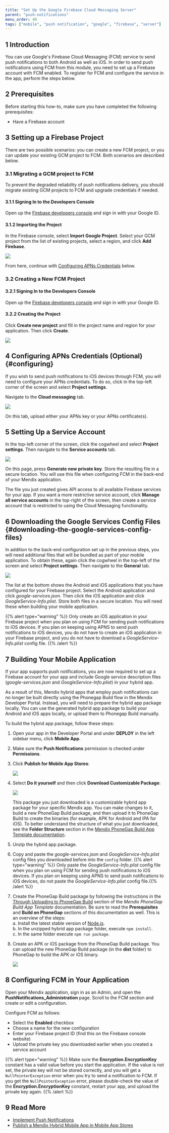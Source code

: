 ```yaml
---
title: "Set Up the Google Firebase Cloud Messaging Server"
parent: "push-notifications"
menu_order: 40
tags: ["mobile", "push notification", "google", "firebase", "server"]
---
```


## 1 Introduction

You can use Google's Firebase Cloud Messaging (FCM) service to send push notifications to both Android as well as iOS. In order to send push notifications using FCM from this module, you need to set up a Firebase account with FCM enabled. To register for FCM and configure the service in the app, perform the steps below.

## 2 Prerequisites

Before starting this how-to, make sure you have completed the following prerequisites:

* Have a Firebase account

## 3 Setting up a Firebase Project

There are two possible scenarios: you can create a new FCM project, or you can update your existing GCM project to FCM. Both scenarios are described below.

### 3.1 Migrating a GCM project to FCM

To prevent the degraded reliability of push notifications delivery, you should migrate existing GCM projects to FCM and upgrade credentials if needed.

#### 3.1.1 Signing In to the Developers Console

Open up the [Firebase developers console](https://console.firebase.google.com/) and sign in with your Google ID.

#### 3.1.2 Importing the Project

In the Firebase console, select **Import Google Project**. Select your GCM project from the list of existing projects, select a region, and click **Add Firebase**.

![](attachments/Setting+up+Google+Firebase+Cloud+Messaging+Server/Add_Firebase_to_a_Google_Project.png)

From here, continue with [Configuring APNs Credentials](#configuring) below.

### 3.2 Creating a New FCM Project

#### 3.2.1 Signing In to the Developers Console

Open up the [Firebase developers console](https://console.firebase.google.com/) and sign in with your Google ID.

#### 3.2.2 Creating the Project

Click **Create new project** and fill in the project name and region for your application. Then click **Create**.

![](attachments/Setting+up+Google+Firebase+Cloud+Messaging+Server/Create_Firebase_Project.png)

## 4 Configuring APNs Credentials (Optional) {#configuring}

If you wish to send push notifications to iOS devices through FCM, you will need to configure your APNs credentials. To do so, click in the top-left corner of the screen and select **Project settings**.

Navigate to the **Cloud messaging** tab.

![](attachments/push_notifications_cloud_messaging.png)

On this tab, upload either your APNs key or your APNs certificate(s).

## 5 Setting Up a Service Account

In the top-left corner of the screen, click the cogwheel and select **Project settings**. Then navigate to the **Service accounts** tab.

![](attachments/push_notifications_service_accounts.png)

On this page, press **Generate new private key**. Store the resulting file in a secure location. You will use this file when configuring FCM in the back-end of your Mendix application.

The file you just created gives API access to all available Firebase services for your app. If you want a more restrictive service account, click **Manage all service accounts** in the top-right of the screen, then create a service account that is restricted to using the Cloud Messaging functionality.

## 6 Downloading the Google Services Config Files {#downloading-the-google-services-config-files}

In addition to the back-end configuration set up in the previous steps, you will need additional files that will be bundled as part of your mobile application. To obtain these, again click the cogwheel in the top-left of the screen and select **Project settings**. Then navigate to the **General** tab.

![](attachments/push_notifications_platforms.png)

The list at the bottom shows the Android and iOS applications that you have configured for your Firebase project. Select the Android application and click *google-services.json*. Then click the iOS application and click *GoogleService-Info.plist*. Store both files in a secure location. You will need these when building your mobile application.

{{% alert type="warning" %}}
Only create an iOS application in your Firebase project when you plan on using FCM for sending push notifications to iOS devices. If you plan on keeping using APNS to send push notifications to iOS devices, you do not have to create an iOS application in your Firebase project, and you do not have to download a *GoogleService-Info.plist* config file.
{{% /alert %}}

## 7 Building Your Mobile Application

If your app supports push notifications, you are now required to set up a Firebase account for your app and include Google service description files (*google-services.json* and *GoogleService-Info.plist*) in your hybrid app.

As a result of this, Mendix hybrid apps that employ push notifications can no longer be built directly using the Phonegap Build flow in the Mendix Developer Portal. Instead, you will need to prepare the hybrid app package locally. You can use the generated hybrid app package to build your Android and iOS apps locally, or upload them to Phonegap Build manually.

To build the hybrid app package, follow these steps:

1.  Open your app in the Developer Portal and under **DEPLOY** in the left sidebar menu, click **Mobile App**.
2.  Make sure the **Push Notifications** permission is checked under **Permissions**.
3.  Click **Publish for Mobile App Stores**:

    ![](attachments/implement-sso/download-hybrid-app-package-step1.png)
    
4.  Select **Do it yourself** and then click **Download Customizable Package**:

    ![](attachments/implement-sso/download-hybrid-app-package-step2.png)

    This package you just downloaded is a customizable hybrid app package for your specific Mendix app. You can make changes to it, build a new PhoneGap Build package, and then upload it to PhoneGap Build to create the binaries (for example, APK for Android and IPA for iOS). To better understand the structure of what you just downloaded, see the **Folder Structure** section in the [Mendix PhoneGap Build App Template documentation](https://github.com/mendix/hybrid-app-template#folder-structure).

5.  Unzip the hybrid app package.
6.  Copy and paste the *google-services.json* and *GoogleService-Info.plist* config files you downloaded before into the `config` folder.
    {{% alert type="warning" %}} Only paste the *GoogleService-Info.plist* config file when you plan on using FCM for sending push notifications to iOS devices. If you plan on keeping using APNS to send push notifications to iOS devices, do not paste the *GoogleService-Info.plist* config file.{{% /alert %}}
7.  Create the PhoneGap Build package by following the instructions in the [Through Uploading to PhoneGap Build](https://github.com/mendix/hybrid-app-template#through-uploading-to-phonegap-build) section of the *Mendix PhoneGap Build App Template* documentation. Be sure to read the **Prerequisites** and **Build on PhoneGap** sections of this documentation as well. This is an overview of the steps:<br />
    a. Install the latest stable version of [Node.js](https://nodejs.org/en/download/).<br />
    b. In the unzipped hybrid app package folder, execute `npm install`.<br />
    c. In the same folder execute `npm run package`.<br />
8.  Create an APK or iOS package from the PhoneGap Build package. You can upload the new PhoneGap Build package (in the **dist** folder) to PhoneGap to build the APK or iOS binary.

    ![](attachments/implement-sso/build.phonegap.com.png)

## 8 Configuring FCM in Your Application

Open your Mendix application, sign in as an Admin, and open the **PushNotifications_Administration** page. Scroll to the FCM section and create or edit a configuration. 

Configure FCM as follows:

* Select the **Enabled** checkbox
* Choose a name for the new configuration
* Enter your Firebase project ID (find this on the Firebase console website)
* Upload the private key you downloaded earlier when you created a service account

{{% alert type="warning" %}}
Make sure the **Encryption.EncryptionKey** constant has a valid value before you start the application. If the value is not set, the private key will not be stored correctly, and you will get a `NullPointerException` error when you try to send a notification to FCM. If you get the `NullPointerException` error, please double-check the value of the **Encryption.EncryptionKey** constant, restart your app, and upload the private key again.
{{% /alert %}}

## 9 Read More

* [Implement Push Notifications](implementation-guide)
* [Publish a Mendix Hybrid Mobile App in Mobile App Stores](publishing-a-mendix-hybrid-mobile-app-in-mobile-app-stores)
